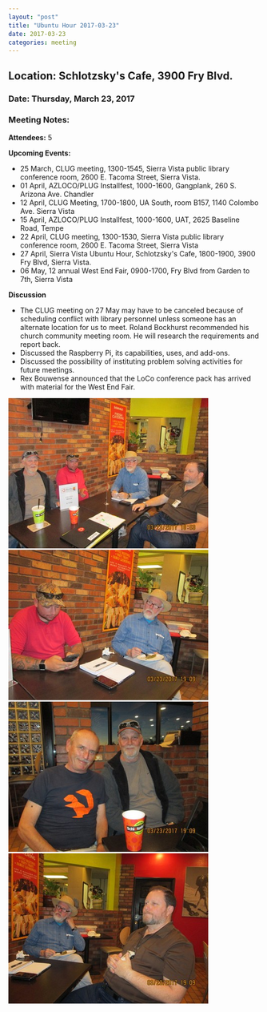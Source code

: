 ```yaml
---
layout: "post"
title: "Ubuntu Hour 2017-03-23"
date: 2017-03-23
categories: meeting
---
```


## Location: Schlotzsky's Cafe, 3900 Fry Blvd.

### Date: Thursday, March 23, 2017

### Meeting Notes:

**Attendees:** 5

**Upcoming Events:**

 * 25 March, CLUG meeting, 1300-1545, Sierra Vista public library conference room, 2600 E. Tacoma Street, Sierra Vista.
 * 01 April, AZLOCO/PLUG Installfest, 1000-1600, Gangplank, 260 S. Arizona Ave. Chandler
 * 12 April, CLUG Meeting, 1700-1800, UA South, room B157, 1140 Colombo Ave. Sierra Vista
 * 15 April, AZLOCO/PLUG Installfest, 1000-1600, UAT, 2625 Baseline Road, Tempe
 * 22 April, CLUG meeting, 1300-1530, Sierra Vista public library conference room, 2600 E. Tacoma Street, Sierra Vista
 * 27 April, Sierra Vista Ubuntu Hour, Schlotzsky's Cafe, 1800-1900, 3900 Fry Blvd, Sierra Vista.
 * 06 May, 12 annual West End Fair, 0900-1700, Fry Blvd from Garden to 7th, Sierra Vista 
 
**Discussion**
 
 * The CLUG meeting on 27 May may have to be canceled because of scheduling conflict with library personnel unless someone has an alternate location for us to meet.  Roland Bockhurst recommended his church community meeting room.  He will research the requirements and report back. 
 * Discussed the Raspberry Pi, its capabilities, uses, and add-ons.
 * Discussed the possibility of instituting problem solving activities for future meetings. 
 * Rex Bouwense announced that the LoCo conference pack has arrived with material for the West End Fair.
 
![alt text](https://raw.githubusercontent.com/CochiseLinuxUsersGroup/CochiseLinuxUsersGroup.github.io/master/images/SierraVistaUbuntuHour_2017-03-23_1-400x400.JPG)
![alt text](https://raw.githubusercontent.com/CochiseLinuxUsersGroup/CochiseLinuxUsersGroup.github.io/master/images/SierraVistaUbuntuHour_2017-03-23_2-400x400.JPG) 
![alt text](https://raw.githubusercontent.com/CochiseLinuxUsersGroup/CochiseLinuxUsersGroup.github.io/master/images/SierraVistaUbuntuHour_2017-03-23_3-400x400.JPG)
![alt text](https://raw.githubusercontent.com/CochiseLinuxUsersGroup/CochiseLinuxUsersGroup.github.io/master/images/SierraVistaUbuntuHour_2017-03-23_4-400x400.JPG)
 
